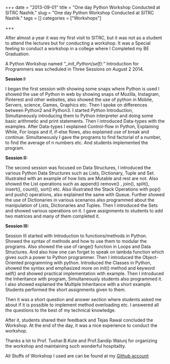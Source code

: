 +++ 
date = "2013-09-01"
title = "One day Python Workshop Conducted at SITRC Nashik."
slug = "One day Python Workshop Conducted at SITRC Nashik." 
tags = []
categories = ["Workshops"]

+++

After almost a year it was my first visit to SITRC, but it was not as a student to attend the lectures but for conducting a workshop. It was a Special feeling to conduct a workshop in a college where I Completed my BE Graduation.

A Python Workshop named *“_init_Python(self):”* Introduction for Programmers was scheduled in Three Sessions on August 2 2014.

__Session I:__

I began the first session with showing some snaps where Python is used I showed the use of Python in web by showing snaps of Mozilla, Instagram, Pinterest and other websites, also showed the use of python in Mobile, Servers, science, Games, Graphics etc. Then I spoke on differences between Python2 and Python3. I started Python Introduction, Simultaneously introducing them to Python interpreter and doing some basic arithmetic and print statements. Then I introduced Data-types with the examples. After Data-types I explained Control-flow in Python, Explaining While, For loops and if, if-else flows, also explained use of break and continue. Simultaneously I gave the programs to find factorial of a number, to find the average of n numbers etc. And students implemented the program.

 
__Session II:__

The second session was focused on Data Structures, I introduced the various Python Data Structures such as Lists, Dictionary, Tuple and Set. Illustrated with an example of how lists are Mutable and rest are not. Also showed the List operations such as append() remove() , join(), split(), insert(), count(), sort() etc. Also illustrated the Stack Operations with pop() and push() operations, also explained the same with Queue. Further showed the use of Dictionaries in various scenarios also programmed about the manipulation of Lists, Dictionaries and Tuples. Then I introduced the Sets and showed various operations on it. I gave assignments to students to add two matrices and many of them completed it.

__Session III:__

Session III started with Introduction to functions/methods in Python. Showed the syntax of methods and how to use them to modular the programs. Also showed the use of range() function in Loops and Data Structures. And also how one can forget to speak on lambda function which gives such a power to Python programmer. Then I introduced the Object-Oriented programming with python. Introduced the Classes in Python, showed the syntax and emphasized more on _init_() method and keyword self() and showed practical implementation with example. Then I introduced the Inheritance with program, Simultaneously students also programmed it. I also showed explained the Multiple Inheritance with a short example. Students performed the short assignments given to them.

Then it was a short question and answer section where students asked me about if it is possible to implement method overloading etc. I answered all the questions to the best of my technical knowledge.

After it, students shared their feedback and Tejas Rawal concluded the Workshop. At the end of the day, it was a nice experience to conduct the workshop.

Thanks a lot to Prof. Tushar.B.Kute and Prof.Sandip Walunj for organizing the workshop and maintaining such wonderful hospitality.

All Stuffs of Workshop I used are can be found at my [Github account](https://github.com/RahulMahale/Talks-and-workshops/)